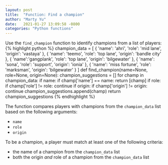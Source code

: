 ```yaml
---
layout: post
title:  "Function: Find a champion"
author: "Marty Yu"
date:   2021-01-27 13:09:58 -0800
categories: "Python functions"
---
```

Use the `find_champion` function to identify champions from a list of players:
{% highlight python %}
champion_data = [
 {
 'name': 'ahri',
 'role': 'mid lane',
 'origin': 'vastaya'
 },
 {
 'name': 'teemo',
 'role': 'top lane',
 'origin': 'bandle city'
 },
 {
 'name':'gangplank',
 'role': 'top lane',
 'origin': 'bilgewater'
 },
 {
 'name': 'sona',
 'role': 'support',
 'origin': 'ionia'
 },
 {
 'name': 'miss fortune',
 'role': 'marksman',
 'origin': 'bilgewater'
 }
]
def find_champion(name=None, role=None, origin=None):
 champion_suggestions = []
 for champ in champion_data:
  if name:
    if champ['name'] == name:
      return [champ]
  if role:
    if champ['role'] != role:
      continue
  if origin:
    if champ['origin'] != origin:
      continue
  champion_suggestions.append(champ)
 return champion_suggestions
{% endhighlight %}

The function compares players with champions from the `champion_data` list based on the following arguments:
* `name`
* `role`
* `origin`  

To be a champion, a player must match at least one of the following criteria:
* the name of a champion from the `champion_data` list
* both the origin _and_ role of a champion from the `champion_data` list
